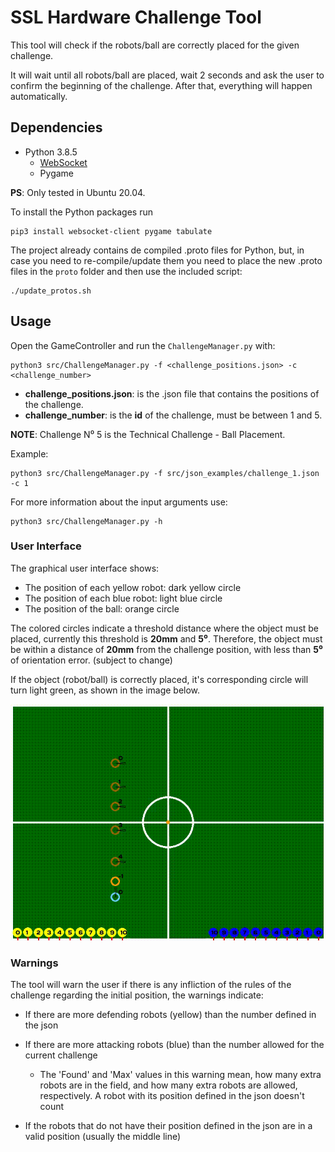 # SSL Hardware Challenge Tool

This tool will check if the robots/ball are correctly placed for the given
challenge.

It will wait until all robots/ball are placed, wait 2 seconds and ask the user
to confirm the beginning of the challenge. After that, everything will happen
automatically.

## Dependencies

- Python 3.8.5
  - [WebSocket](https://pypi.org/project/websocket-client/)
  - Pygame

**PS**: Only tested in Ubuntu 20.04.

To install the Python packages run

```shell
pip3 install websocket-client pygame tabulate
```

The project already contains de compiled .proto files for Python, but, in case
you need to re-compile/update them you need to place the new .proto files in
the `proto` folder and then use the included script:

```shell
./update_protos.sh
```

## Usage

Open the GameController and run the `ChallengeManager.py` with:

```shell
python3 src/ChallengeManager.py -f <challenge_positions.json> -c <challenge_number>
```

- **challenge_positions.json**: is the .json file that contains the positions
  of the challenge.
- **challenge_number**: is the **id** of the challenge, must be between 1 and 5.

**NOTE**: Challenge N⁰ 5 is the Technical Challenge - Ball Placement.

Example:

```shell
python3 src/ChallengeManager.py -f src/json_examples/challenge_1.json -c 1
```

For more information about the input arguments use:

```shell
python3 src/ChallengeManager.py -h
```

### User Interface

The graphical user interface shows:

- The position of each yellow robot: dark yellow circle
- The position of each blue robot:  light blue circle
- The position of the ball: orange circle

The colored circles indicate a threshold distance where the object must be
placed, currently this threshold is **20mm** and **5⁰**. Therefore, the object
must be within a distance of **20mm** from the challenge position, with less
than **5⁰** of orientation error. (subject to change)

If the object (robot/ball) is correctly placed, it's corresponding circle will
turn light green, as shown in the image below.

![SSL Hardware Challenge Tool](./resources/positioning.gif)

### Warnings

The tool will warn the user if there is any infliction of the rules of the challenge
regarding the initial position, the warnings indicate:

- If there are more defending robots (yellow) than the number defined in the
  json
- If there are more attacking robots (blue) than the number allowed for the
  current challenge
  - The 'Found' and 'Max' values in this warning mean, how many extra robots
    are in the field, and how many extra robots are allowed, respectively. A
    robot with its position defined in the json doesn't count

- If the robots that do not have their position defined in the json are in a
  valid position (usually the middle line)
